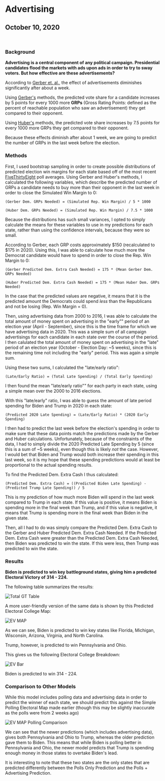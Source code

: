 # Advertising

## October 10, 2020

<br>

### Background

**Advertising is a central component of any political campaign. Presidential candidates flood the markets with ads upon ads in order to try to sway voters. But how effective are these advertisements?**

According to [Gerber et. al.](https://www-cambridge-org.ezp-prod1.hul.harvard.edu/core/journals/american-political-science-review/article/how-large-and-longlasting-are-the-persuasive-effects-of-televised-campaign-ads-results-from-a-randomized-field-experiment/DA29FE8A5581C772006A1DEBB21CFC4C), the effect of advertisements diminishes significantly after about a week.

Using [Gerber's](https://www-cambridge-org.ezp-prod1.hul.harvard.edu/core/journals/american-political-science-review/article/how-large-and-longlasting-are-the-persuasive-effects-of-televised-campaign-ads-results-from-a-randomized-field-experiment/DA29FE8A5581C772006A1DEBB21CFC4C) methods, the predicted vote share for a candidate increases by 5 points for every 1000 more **GRPs** (Gross Rating Points: defined as the percent of reachable population who saw an advertisement) they get compared to their opponent.

Using [Huber's](https://hollis.harvard.edu/primo-explore/fulldisplay?docid=TN_cdi_gale_infotracacademiconefile_A170741649&context=PC&vid=HVD2&search_scope=everything&tab=everything&lang=en_US) methods, the predicted vote share increases by 7.5 points for every 1000 more GRPs they get compared to their opponent.

Because these effects diminish after about 1 week, we are going to predict the number of GRPs in the last week before the election.

### Methods

First, I used bootstrap sampling in order to create possible distributions of predicted election win margins for each state based off of the most recent [FiveThirtyEight](https://github.com/fivethirtyeight/data/tree/master/polls) poll averages. Using Gerber and Huber's methods, I calculated the following variables, which describe the predicted number of GRPs a candidate needs to buy more than their opponent in the last week in order to close the Simulated Win Margin to 0:
```
(Gerber Dem. GRPs Needed) = (Simulated Rep. Win Margin) / 5 * 1000
```
```
(Huber Dem. GRPs Needed) = (Simulated Rep. Win Margin) / 7.5 * 1000
```

Because the distributions has such small variances, I opted to simply calculate the means for these variables to use in my predictions for each state, rather than using the confidence intervals, because they were so small.

According to Gerber, each GRP costs approximately \$150  (recalculated to \$175 in 2020). Using this, I was able to calculate how much more the Democrat candidate would have to spend in order to close the Rep. Win Margin to 0:
```
(Gerber Predicted Dem. Extra Cash Needed) = 175 * (Mean Gerber Dem. GRPs Needed)
```

```
(Huber Predicted Dem. Extra Cash Needed) = 175 * (Mean Huber Dem. GRPs Needed)
```

In the case that the predicted values are negative, it means that it is the predicted amount the Democrats could spend *less* than the Republicans and not be losing (Rep. Win Margin = 0).

Then, using advertising data from 2000 to 2016, I was able to calculate the total amount of money spent on advertising in the "early"" period of an election year (April - September), since this is the time frame for which we have advertising data in 2020. This was a simple sum of all campaign advertisings for each candidate in each state over the course of the period. I then calulated the total amount of money spent on advertising in the "late" period of an election year (October - Election Day: ~5 weeks), since this is the remaining time not including the "early" period. This was again a simple sum.

Using these two sums, I calculated the "late/early ratio":
```
(Late/Early Ratio) = (Total Late Spending) / (Total Early Spending)

```
I then found the mean "late/early ratio"" for each party in each state, using a simple mean over the 2000 to 2016 elections.

With this "late/early" ratio, I was able to guess the amount of late period spending for Biden and Trump in 2020 in each state:
```
(Predicted 2020 Late Spending) = (Late/Early Ratio) * (2020 Early Spending)
```

I then had to predict the last week before the election's spending in order to make sure that these data points match the predictions made by the Gerber and Huber calculations. Unfortunately, because of the constraints of the data, I had to simply divide the 2020 Predicted Late Spending by 5 (since this is a sum of ~5 weeks), even though this is likely *not* the case. However, I would bet that Biden and Trump would both increase their spending in this last week, so it is my hope that these spending predictions would at least be proportional to the actual spending results.

To find the Predicted Dem. Extra Cash I thus calculated:
```
(Predicted Dem. Extra Cash) = ((Predicted Biden Late Spending) - (Predicted Trump Late Spending)) / 5
```

This is my prediction of how much more Biden will spend in the last week compared to Trump in each state. If this value is positive, it means Biden is spending more in the final week than Trump, and if this value is negative, it means that Trump is spending more in the final week than Biden in the given state.

Then, all I had to do was simply compare the Predicted Dem. Extra Cash to the Gerber and Huber Predicted Dem. Extra Cash Needed. If the Predicted Dem. Extra Cash were greater than the Predicted Dem. Extra Cash Needed, then Biden was predicted to win the state. If this were less, then Trump was predicted to win the state.

### Results

**Biden is predicted to win key battleground states, giving him a predicted Electoral Victory of 314 - 224.**

The following table summarizes the results:

![Total GT Table](../figures/Ads_Total_Table.png)

A more user-friendly version of the same data is shown by this Predicted Electoral College Map:

![EV MAP](../figures/Ads_EV_map.png)

As we can see, Biden is predicted to win key states like Florida, Michigan, Wisconsin, Arizona, Virginia, and North Carolina.

Trump, however, is predicted to win Pennsylvania and Ohio.

This gives us the following Electoral College Breakdown:

![EV Bar](../figures/Ads_EV.png)

Biden is predicted to win 314 - 224. 

### Comparison to Other Models

While this model includes polling data and advertising data in order to predict the winner of each state, we should predict this against the Simple Polling Electoral Map made earlier (though this may be slightly inaccurate as the polls were from 2 weeks ago)

![EV MAP Polling Comparison](../figures/Ads_EV_Map_Comparison.png)

We can see that the newer predictions (which includes advertising data), gives both Pennsylvania and Ohio to Trump, whereas the older prediction gave them to Biden. This means that while Biden is polling better in Pennsylvania and Ohio, the newer model predicts that Trump is spending enough money in those states to overtake Biden's lead.

It is interesting to note that these two states are the only states that are predicted differently between the Polls Only Prediction and the Polls + Advertising Prediction.
